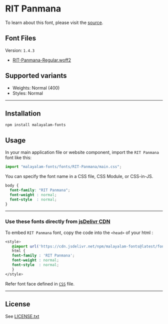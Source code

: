 # RIT Panmana

To learn about this font, please visit the [source](https://gitlab.com/rit-fonts/Panmana).

## Font Files

Version: `1.4.3`

* [RIT-Panmana-Regular.woff2](RIT-Panmana-Regular.woff2)

## Supported variants

* Weights: Normal (400)
* Styles: Normal

---

## Installation

```shell
npm install malayalam-fonts
```
## Usage

In your main application file or website component, import the `RIT Panmana` font like this:

```javascript
import "malayalam-fonts/fonts/RIT-Panmana/main.css";
```
You can specify the font name in a CSS file, CSS Module, or CSS-in-JS.

```css
body {
  font-family: "RIT Panmana";
  font-weight : normal;
  font-style  : normal;
}
```
---

### Use these fonts directly from [jsDelivr CDN](https://www.jsdelivr.com/package/npm/malayalam-fonts)

To embed `RIT Panmana` font, copy the code into the `<head>` of your html :

```css
<style>
   @import url('https://cdn.jsdelivr.net/npm/malayalam-fonts@latest/fonts/RIT-Panmana/main.min.css');
   html {
   font-family : 'RIT Panmana';
   font-weight : normal;
   font-style  : normal;
   }
</style>
```
Refer font face defined in [`CSS`](main.css) file.

---
## License

See [LICENSE.txt](LICENSE.txt)